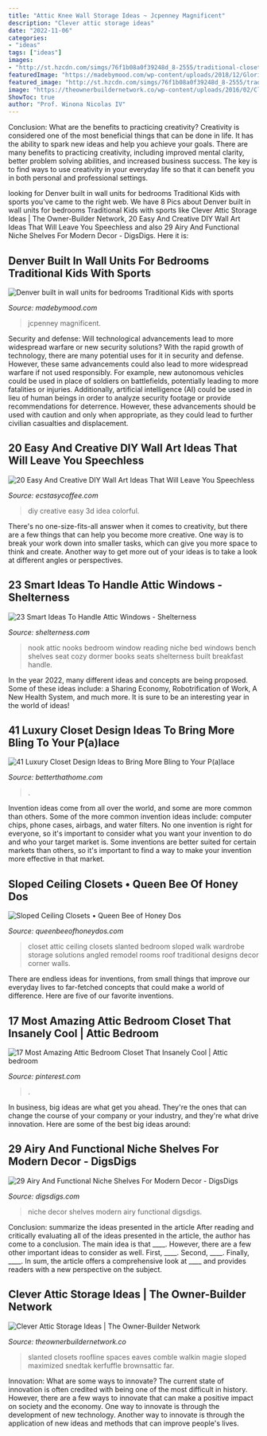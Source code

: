 ```yaml
---
title: "Attic Knee Wall Storage Ideas ~ Jcpenney Magnificent"
description: "Clever attic storage ideas"
date: "2022-11-06"
categories:
- "ideas"
tags: ["ideas"]
images:
- "http://st.hzcdn.com/simgs/76f1b08a0f39248d_8-2555/traditional-closet.jpg"
featuredImage: "https://madebymood.com/wp-content/uploads/2018/12/Glorious-built-in-wall-units-for-bedrooms-Traditional-Kids-Denver-with-dark-wood-ceiling-beams-and-headboard.jpg"
featured_image: "http://st.hzcdn.com/simgs/76f1b08a0f39248d_8-2555/traditional-closet.jpg"
image: "https://theownerbuildernetwork.co/wp-content/uploads/2016/02/Clever-Attic-Storage-Ideas-06.jpg"
ShowToc: true
author: "Prof. Winona Nicolas IV"
---
```



Conclusion: What are the benefits to practicing creativity?
Creativity is considered one of the most beneficial things that can be done in life. It has the ability to spark new ideas and help you achieve your goals. There are many benefits to practicing creativity, including improved mental clarity, better problem solving abilities, and increased business success. The key is to find ways to use creativity in your everyday life so that it can benefit you in both personal and professional settings.

	

		
looking for Denver built in wall units for bedrooms Traditional Kids with sports you've came to the right web. We have 8 Pics about Denver built in wall units for bedrooms Traditional Kids with sports like Clever Attic Storage Ideas | The Owner-Builder Network, 20 Easy And Creative DIY Wall Art Ideas That Will Leave You Speechless and also 29 Airy And Functional Niche Shelves For Modern Decor - DigsDigs. Here it is:
		
    
## Denver Built In Wall Units For Bedrooms Traditional Kids With Sports

<img loading=lazy src="https://madebymood.com/wp-content/uploads/2018/12/Glorious-built-in-wall-units-for-bedrooms-Traditional-Kids-Denver-with-dark-wood-ceiling-beams-and-headboard.jpg" onerror="this.onerror=null;this.src='https://tse1.mm.bing.net/th?id=OIP.xaP7i1GdxsaiZ0M7mG3BcAHaF7&amp;pid=15.1';" alt="Denver built in wall units for bedrooms Traditional Kids with sports">

_Source: madebymood.com_

>jcpenney magnificent. 

	

Security and defense: Will technological advancements lead to more widespread warfare or new security solutions?
With the rapid growth of technology, there are many potential uses for it in security and defense. However, these same advancements could also lead to more widespread warfare if not used responsibly. For example, new autonomous vehicles could be used in place of soldiers on battlefields, potentially leading to more fatalities or injuries. Additionally, artificial intelligence (AI) could be used in lieu of human beings in order to analyze security footage or provide recommendations for deterrence. However, these advancements should be used with caution and only when appropriate, as they could lead to further civilian casualties and displacement.

    
## 20 Easy And Creative DIY Wall Art Ideas That Will Leave You Speechless

<img loading=lazy src="https://i1.wp.com/www.ecstasycoffee.com/wp-content/uploads/2016/09/Colorful-3D-Wall-Art-DIY-Idea.jpg" onerror="this.onerror=null;this.src='https://tse2.mm.bing.net/th?id=OIP.LRPfiH8z2t3REmdhQlq3zgHaLP&amp;pid=15.1';" alt="20 Easy And Creative DIY Wall Art Ideas That Will Leave You Speechless">

_Source: ecstasycoffee.com_

>diy creative easy 3d idea colorful. 

	

There's no one-size-fits-all answer when it comes to creativity, but there are a few things that can help you become more creative. One way is to break your work down into smaller tasks, which can give you more space to think and create. Another way to get more out of your ideas is to take a look at different angles or perspectives.

    
## 23 Smart Ideas To Handle Attic Windows - Shelterness

<img loading=lazy src="https://i.shelterness.com/2016/08/17-small-reading-nook-with-niche-shelves-for-books.jpg" onerror="this.onerror=null;this.src='https://tse2.mm.bing.net/th?id=OIP.TYaI4ak3DIovJG1Uyg7jFgHaJ4&amp;pid=15.1';" alt="23 Smart Ideas To Handle Attic Windows - Shelterness">

_Source: shelterness.com_

>nook attic nooks bedroom window reading niche bed windows bench shelves seat cozy dormer books seats shelterness built breakfast handle. 

	

In the year 2022, many different ideas and concepts are being proposed. Some of these ideas include: a Sharing Economy, Robotrification of Work, A New Health System, and much more. It is sure to be an interesting year in the world of ideas!

    
## 41 Luxury Closet Design Ideas To Bring More Bling To Your P(a)lace

<img loading=lazy src="https://betterthathome.com/wp-content/uploads/2017/06/18-Luxury-closet-design.jpg" onerror="this.onerror=null;this.src='https://tse1.mm.bing.net/th?id=OIP.jt69QJ99XcR_AHxR7Lm-igHaLH&amp;pid=15.1';" alt="41 Luxury Closet Design Ideas to Bring More Bling to Your P(a)lace">

_Source: betterthathome.com_

>. 

	

Invention ideas come from all over the world, and some are more common than others. Some of the more common invention ideas include: computer chips, phone cases, airbags, and water filters. No one invention is right for everyone, so it's important to consider what you want your invention to do and who your target market is. Some inventions are better suited for certain markets than others, so it's important to find a way to make your invention more effective in that market.

    
## Sloped Ceiling Closets • Queen Bee Of Honey Dos

<img loading=lazy src="http://st.hzcdn.com/simgs/76f1b08a0f39248d_8-2555/traditional-closet.jpg" onerror="this.onerror=null;this.src='https://tse1.mm.bing.net/th?id=OIP.D4rcxkxW3JQbta7eBes2_wHaJ3&amp;pid=15.1';" alt="Sloped Ceiling Closets • Queen Bee of Honey Dos">

_Source: queenbeeofhoneydos.com_

>closet attic ceiling closets slanted bedroom sloped walk wardrobe storage solutions angled remodel rooms roof traditional designs decor corner walls. 

	

There are endless ideas for inventions, from small things that improve our everyday lives to far-fetched concepts that could make a world of difference. Here are five of our favorite inventions.

    
## 17 Most Amazing Attic Bedroom Closet That Insanely Cool | Attic Bedroom

<img loading=lazy src="https://i.pinimg.com/736x/6a/fe/e3/6afee3e92fe255053bbf4f3fded13739.jpg" onerror="this.onerror=null;this.src='https://tse1.mm.bing.net/th?id=OIP.9vrsz-KUciqhLsQopKHWpAHaNK&amp;pid=15.1';" alt="17 Most Amazing Attic Bedroom Closet That Insanely Cool | Attic bedroom">

_Source: pinterest.com_

>. 

	

In business, big ideas are what get you ahead. They're the ones that can change the course of your company or your industry, and they're what drive innovation. Here are some of the best big ideas around:

    
## 29 Airy And Functional Niche Shelves For Modern Decor - DigsDigs

<img loading=lazy src="https://www.digsdigs.com/photos/airy-and-functional-niche-shelves-for-modern-decor-1.jpg" onerror="this.onerror=null;this.src='https://tse3.mm.bing.net/th?id=OIP.nQyWyZfJy4E9xXYDVbPaagHaLL&amp;pid=15.1';" alt="29 Airy And Functional Niche Shelves For Modern Decor - DigsDigs">

_Source: digsdigs.com_

>niche decor shelves modern airy functional digsdigs. 

	

Conclusion: summarize the ideas presented in the article
After reading and critically evaluating all of the ideas presented in the article, the author has come to a conclusion. The main idea is that ____. However, there are a few other important ideas to consider as well. First, ____. Second, ____. Finally, ____. In sum, the article offers a comprehensive look at ____ and provides readers with a new perspective on the subject.

    
## Clever Attic Storage Ideas | The Owner-Builder Network

<img loading=lazy src="https://theownerbuildernetwork.co/wp-content/uploads/2016/02/Clever-Attic-Storage-Ideas-06.jpg" onerror="this.onerror=null;this.src='https://tse4.mm.bing.net/th?id=OIP.hVFPcRV2SHJOnCBGAwhbDQHaJ3&amp;pid=15.1';" alt="Clever Attic Storage Ideas | The Owner-Builder Network">

_Source: theownerbuildernetwork.co_

>slanted closets roofline spaces eaves comble walkin magie sloped maximized snedtak kerfuffle brownsattic far. 

	

Innovation: What are some ways to innovate?
The current state of innovation is often credited with being one of the most difficult in history. However, there are a few ways to innovate that can make a positive impact on society and the economy. One way to innovate is through the development of new technology. Another way to innovate is through the application of new ideas and methods that can improve people's lives.

